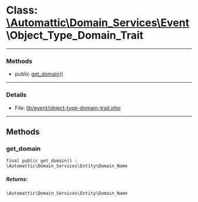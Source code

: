 # Class: [\Automattic](../namespaces/automattic.md)[\Domain_Services](../namespaces/automattic-domain-services.md)[\Event](../namespaces/automattic-domain-services-event.md)\Object_Type_Domain_Trait


---

### Methods

* public [get_domain()](#method_get_domain)

---

### Details

* File: [lib/event/object-type-domain-trait.php](../../lib/event/object-type-domain-trait.php)

---

## Methods

<a id="method_get_domain"></a>
### get_domain

```
final public get_domain() : \Automattic\Domain_Services\Entity\Domain_Name
```

##### Returns:

```
\Automattic\Domain_Services\Entity\Domain_Name
```
